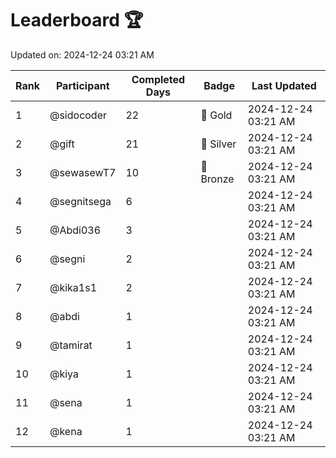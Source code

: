 # Leaderboard 🏆

Updated on: 2024-12-24 03:21 AM

| Rank | Participant       | Completed Days | Badge      | Last Updated         |
|------|-------------------|----------------|------------|----------------------|
| 1    | @sidocoder        | 22             | 🏅 Gold     | 2024-12-24 03:21 AM |
| 2    | @gift             | 21             | 🥈 Silver   | 2024-12-24 03:21 AM |
| 3    | @sewasewT7        | 10             | 🥉 Bronze   | 2024-12-24 03:21 AM |
| 4    | @segnitsega       | 6              |            | 2024-12-24 03:21 AM |
| 5    | @Abdi036          | 3              |            | 2024-12-24 03:21 AM |
| 6    | @segni            | 2              |            | 2024-12-24 03:21 AM |
| 7    | @kika1s1          | 2              |            | 2024-12-24 03:21 AM |
| 8    | @abdi             | 1              |            | 2024-12-24 03:21 AM |
| 9    | @tamirat          | 1              |            | 2024-12-24 03:21 AM |
| 10   | @kiya             | 1              |            | 2024-12-24 03:21 AM |
| 11   | @sena             | 1              |            | 2024-12-24 03:21 AM |
| 12   | @kena             | 1              |            | 2024-12-24 03:21 AM |

